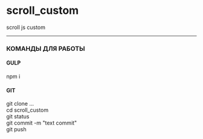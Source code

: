 # scroll_custom
scroll js custom
<br>
<hr>
<h3>КОМАНДЫ ДЛЯ РАБОТЫ</h3>
<h4>GULP</h4>
<p>npm i</p>
<h4>GIT</h4>
<p>git clone ...<br>
cd scroll_custom<br>
git status<br>
git commit -m "text commit"<br>
git push</p>
